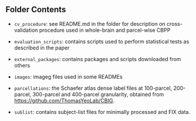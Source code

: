 ## Folder Contents

- `cv_procedure`: see README.md in the folder for description on cross-validation procedure used in whole-brain and parcel-wise CBPP

- `evaluation_scripts`: contains scripts used to perform statistical tests as described in the paper

- `external_packages`: contains packages and scripts downloaded from others 

- `images`: imageg files used in some READMEs

- `parcellations`: the Schaefer atlas dense label files at 100-parcel, 200-parcel, 300-parcel and 400-parcel granularity, obtained from https://github.com/ThomasYeoLab/CBIG.

- `sublist`: contains subject-list files for minimally processed and FIX data.
